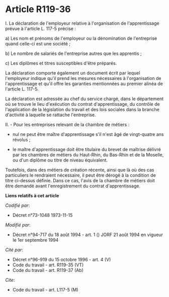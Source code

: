 # Article R119-36

I.  La déclaration de l'employeur relative à l'organisation de l'apprentissage prévue à l'article L. 117-5 précise :

a) Les nom et prénoms de l'employeur ou la dénomination de l'entreprise quand celle-ci est une société ;

b) Le nombre de salariés de l'entreprise autres que les apprentis ;

c) Les diplômes et titres susceptibles d'être préparés.

La déclaration comporte également un document écrit par lequel l'employeur indique qu'il prend les mesures nécessaires à
l'organisation de l'apprentissage et qu'il offre les garanties mentionnées au premier alinéa de l'article L. 117-5.

La déclaration est adressée au chef du service chargé, dans le département où se trouve le lieu d'exécution du contrat
d'apprentissage, du contrôle de l'application de la législation du travail et des lois sociales dans la branche d'activité à
laquelle se rattache l'entreprise.

II. - Pour les entreprises relevant de la chambre de métiers :

- nul ne peut être maître d'apprentissage s'il n'est âgé de vingt-quatre ans révolus ;

- le maître d'apprentissage doit être titulaire du brevet de maîtrise délivré par les chambres de métiers du Haut-Rhin, du
Bas-Rhin et de la Moselle, ou d'un diplôme ou titre de niveau équivalent.

Toutefois, dans des métiers de création récente, ainsi que là où des cas particuliers le rendraient nécessaire, il peut être
dérogé à la condition de titre ci-dessus définie. Dans ce cas, l'avis de la chambre de métiers doit être demandé avant
l'enregistrement du contrat d'apprentissage.

**Liens relatifs à cet article**

_Codifié par_:

  - Décret n°73-1048 1973-11-15

_Modifié par_:

  - Décret n°94-717 du 18 août 1994 - art. 1 () JORF 21 août 1994 en vigueur le 1er septembre 1994

_Cité par_:

  - Décret n°96-919 du 15 octobre 1996 - art. 4 (V)
  - Code du travail - art. R119-35 (VT)
  - Code du travail - art. R119-37 (Ab)

_Cite_:

  - Code du travail - art. L117-5 (M)
